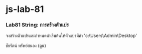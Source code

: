 # js-lab-81
### Lab81 String: การสร้างตัวแปร
จงสร้างตัวแปรและกำหนดค่าเริ่มต้นให้ตัวแปรมีค่า 'c:\Users\Admin\Desktop'

ชัยรัตน์ ทรัพย์สนอง (ตูน)
